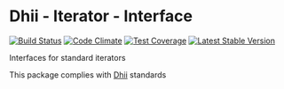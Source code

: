 # Dhii - Iterator - Interface

[![Build Status](https://travis-ci.org/dhii/iterator-interface.svg?branch=master)](https://travis-ci.org/dhii/iterator-interface)
[![Code Climate](https://codeclimate.com/github/dhii/iterator-interface/badges/gpa.svg)](https://codeclimate.com/github/dhii/iterator-interface)
[![Test Coverage](https://codeclimate.com/github/dhii/iterator-interface/badges/coverage.svg)](https://codeclimate.com/github/dhii/iterator-interface/coverage)
[![Latest Stable Version](https://poser.pugx.org/dhii/iterator-interface/version)](https://packagist.org/packages/dhii/iterator-interface)

Interfaces for standard iterators

This package complies with [Dhii] standards

[Dhii]: https://github.com/Dhii/dhii
